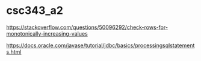 # csc343_a2

https://stackoverflow.com/questions/50096292/check-rows-for-monotonically-increasing-values

https://docs.oracle.com/javase/tutorial/jdbc/basics/processingsqlstatements.html
